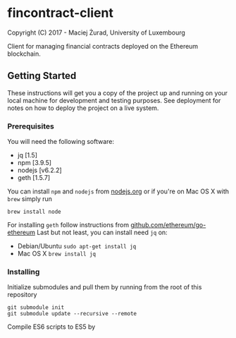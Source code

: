 # fincontract-client
Copyright (C) 2017 - Maciej Żurad, University of Luxembourg

Client for managing financial contracts deployed on the Ethereum blockchain.

## Getting Started

These instructions will get you a copy of the project up and running on your local machine for development and testing purposes. See deployment for notes on how to deploy the project on a live system.

### Prerequisites

You will need the following software:

- jq  [1.5]
- npm [3.9.5]
- nodejs [v6.2.2]
- geth [1.5.7]

You can install `npm` and `nodejs` from  [nodejs.org](https://nodejs.org/en/download/) or if you're on Mac OS X with `brew` simply run

```
brew install node
```

For installing `geth` follow instructions from [github.com/ethereum/go-ethereum](https://github.com/ethereum/go-ethereum/wiki/Building-Ethereum)
Last but not least, you can install need `jq` on:

- Debian/Ubuntu `sudo apt-get install jq`
- Mac OS X `brew install jq`

### Installing

Initialize submodules and pull them by running from the root of this repository

```
git submodule init
git submodule update --recursive --remote
```

Compile ES6 scripts to ES5 by


